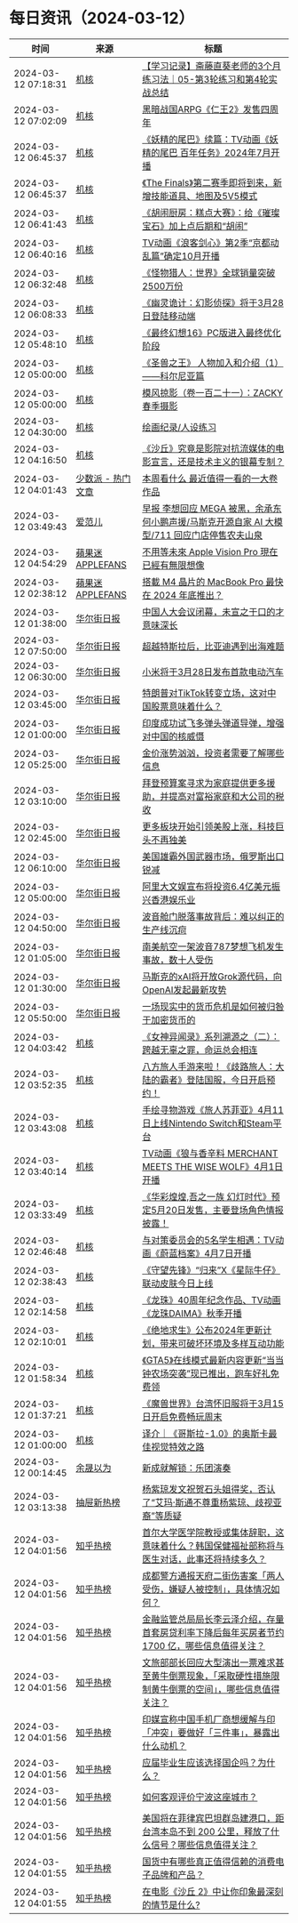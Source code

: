 ﻿# 每日资讯（2024-03-12）

|时间|来源|标题|
|---|---|---|
|2024-03-12 07:18:31|[机核](https://www.gcores.com/rss)|[【学习记录】斋藤直葵老师的3个月练习法｜05-第3轮练习和第4轮实战总结](https://www.gcores.com/videos/178788)|
|2024-03-12 07:02:09|[机核](https://www.gcores.com/rss)|[黑暗战国ARPG《仁王2》发售四周年](https://www.gcores.com/articles/178803)|
|2024-03-12 06:45:37|[机核](https://www.gcores.com/rss)|[《妖精的尾巴》续篇：TV动画《妖精的尾巴 百年任务》2024年7月开播](https://www.gcores.com/articles/178799)|
|2024-03-12 06:45:37|[机核](https://www.gcores.com/rss)|[《The Finals》第二赛季即将到来，新增技能道具、地图及5V5模式](https://www.gcores.com/articles/178794)|
|2024-03-12 06:41:43|[机核](https://www.gcores.com/rss)|[《胡闹厨房：糕点大赛》：给《璀璨宝石》加上点后期和“胡闹”](https://www.gcores.com/articles/178801)|
|2024-03-12 06:40:16|[机核](https://www.gcores.com/rss)|[TV动画《浪客剑心》第2季“京都动乱篇”确定10月开播](https://www.gcores.com/articles/178802)|
|2024-03-12 06:32:48|[机核](https://www.gcores.com/rss)|[《怪物猎人：世界》全球销量突破2500万份](https://www.gcores.com/articles/178798)|
|2024-03-12 06:08:33|[机核](https://www.gcores.com/rss)|[《幽灵诡计：幻影侦探》将于3月28日登陆移动端](https://www.gcores.com/articles/178795)|
|2024-03-12 05:48:10|[机核](https://www.gcores.com/rss)|[《最终幻想16》PC版进入最终优化阶段](https://www.gcores.com/articles/178793)|
|2024-03-12 05:00:00|[机核](https://www.gcores.com/rss)|[《圣兽之王》 人物加入和介绍（1）——科尔尼亚篇](https://www.gcores.com/articles/178780)|
|2024-03-12 05:00:00|[机核](https://www.gcores.com/rss)|[模风掠影（卷一百二十一）：ZACKY春季摄影](https://www.gcores.com/articles/178709)|
|2024-03-12 04:30:00|[机核](https://www.gcores.com/rss)|[绘画纪录/人设练习](https://www.gcores.com/videos/178770)|
|2024-03-12 04:16:50|[机核](https://www.gcores.com/rss)|[《沙丘》究竟是影院对抗流媒体的电影宣言，还是技术主义的银幕专制？](https://www.gcores.com/articles/178785)|
|2024-03-12 04:01:43|[少数派 - 热门文章](https://rss.mifaw.com/articles/5c8bb11a3c41f61efd36683e/5c92450e3882afa09dff5928)|[本周看什么 最近值得一看的一大卷作品](https://sspai.com/post/87049)|
|2024-03-12 03:49:43|[爱范儿](https://www.ifanr.com/feed)|[早报 李想回应 MEGA 被黑，余承东何小鹏声援/马斯克开源自家 AI 大模型/711 回应门店停售农夫山泉](https://www.ifanr.com/1577694?utm_source=rss&utm_medium=rss&utm_campaign=)|
|2024-03-12 04:54:29|[蘋果迷 APPLEFANS](https://applefans.today/feed/)|[不用等未來 Apple Vision Pro 現在已經有無限想像](https://applefans.today/2024-03-apple-vision-pro-next/)|
|2024-03-12 02:38:12|[蘋果迷 APPLEFANS](https://applefans.today/feed/)|[搭載 M4 晶片的 MacBook Pro 最快在 2024 年底推出？](https://applefans.today/2024-03-m4-chip-coming/)|
|2024-03-12 01:38:00|[华尔街日报](https://cn.wsj.com/zh-hans/rss)|[中国人大会议闭幕，未宣之于口的才意味深长](https://cn.wsj.com/articles/%E4%B8%AD%E5%9B%BD%E4%BA%BA%E5%A4%A7%E4%BC%9A%E8%AE%AE%E9%97%AD%E5%B9%95-%E6%9C%AA%E5%AE%A3%E4%B9%8B%E4%BA%8E%E5%8F%A3%E7%9A%84%E6%89%8D%E6%84%8F%E5%91%B3%E6%B7%B1%E9%95%BF-634dacc2)|
|2024-03-12 07:50:00|[华尔街日报](https://cn.wsj.com/zh-hans/rss)|[超越特斯拉后，比亚迪遇到出海难题](https://cn.wsj.com/articles/%E8%B6%85%E8%B6%8A%E7%89%B9%E6%96%AF%E6%8B%89%E5%90%8E-%E6%AF%94%E4%BA%9A%E8%BF%AA%E9%81%87%E5%88%B0%E5%87%BA%E6%B5%B7%E9%9A%BE%E9%A2%98-12b93e4b)|
|2024-03-12 06:30:00|[华尔街日报](https://cn.wsj.com/zh-hans/rss)|[小米将于3月28日发布首款电动汽车](https://cn.wsj.com/articles/%E5%B0%8F%E7%B1%B3%E5%B0%86%E4%BA%8E3%E6%9C%8828%E6%97%A5%E5%8F%91%E5%B8%83%E9%A6%96%E6%AC%BE%E7%94%B5%E5%8A%A8%E6%B1%BD%E8%BD%A6-a0d219c8)|
|2024-03-12 03:45:00|[华尔街日报](https://cn.wsj.com/zh-hans/rss)|[特朗普对TikTok转变立场，这对中国股票意味着什么？](https://cn.wsj.com/articles/%E7%89%B9%E6%9C%97%E6%99%AE%E5%AF%B9tiktok%E8%BD%AC%E5%8F%98%E7%AB%8B%E5%9C%BA-%E8%BF%99%E5%AF%B9%E4%B8%AD%E5%9B%BD%E8%82%A1%E5%B8%82%E6%84%8F%E5%91%B3%E7%9D%80%E4%BB%80%E4%B9%88-7f3783cd)|
|2024-03-12 01:00:00|[华尔街日报](https://cn.wsj.com/zh-hans/rss)|[印度成功试飞多弹头弹道导弹，增强对中国的核威慑](https://cn.wsj.com/articles/%E5%8D%B0%E5%BA%A6%E6%88%90%E5%8A%9F%E8%AF%95%E9%A3%9E%E5%A4%9A%E5%BC%B9%E5%A4%B4%E5%BC%B9%E9%81%93%E5%AF%BC%E5%BC%B9-%E5%A2%9E%E5%BC%BA%E5%AF%B9%E4%B8%AD%E5%9B%BD%E7%9A%84%E6%A0%B8%E5%A8%81%E6%85%91-cb446a2f)|
|2024-03-12 05:25:00|[华尔街日报](https://cn.wsj.com/zh-hans/rss)|[金价涨势汹汹，投资者需要了解哪些信息](https://cn.wsj.com/articles/%E9%87%91%E4%BB%B7%E6%B6%A8%E5%8A%BF%E6%B1%B9%E6%B1%B9-%E6%8A%95%E8%B5%84%E8%80%85%E9%9C%80%E8%A6%81%E4%BA%86%E8%A7%A3%E5%93%AA%E4%BA%9B%E4%BF%A1%E6%81%AF-87d08ab7)|
|2024-03-12 03:10:00|[华尔街日报](https://cn.wsj.com/zh-hans/rss)|[拜登预算案寻求为家庭提供更多援助，并提高对富裕家庭和大公司的税收](https://cn.wsj.com/articles/%E6%8B%9C%E7%99%BB%E9%A2%84%E7%AE%97%E6%A1%88%E5%AF%BB%E6%B1%82%E4%B8%BA%E5%AE%B6%E5%BA%AD%E6%8F%90%E4%BE%9B%E6%9B%B4%E5%A4%9A%E6%8F%B4%E5%8A%A9-%E5%B9%B6%E6%8F%90%E9%AB%98%E5%AF%B9%E5%AF%8C%E8%A3%95%E5%AE%B6%E5%BA%AD%E5%92%8C%E5%A4%A7%E5%85%AC%E5%8F%B8%E7%9A%84%E7%A8%8E%E6%94%B6-99cb95d0)|
|2024-03-12 02:45:00|[华尔街日报](https://cn.wsj.com/zh-hans/rss)|[更多板块开始引领美股上涨，科技巨头不再独美](https://cn.wsj.com/articles/%E6%9B%B4%E5%A4%9A%E6%9D%BF%E5%9D%97%E5%BC%80%E5%A7%8B%E5%BC%95%E9%A2%86%E7%BE%8E%E8%82%A1%E4%B8%8A%E6%B6%A8-%E7%A7%91%E6%8A%80%E5%B7%A8%E5%A4%B4%E4%B8%8D%E5%86%8D%E7%8B%AC%E7%BE%8E-f8f264b7)|
|2024-03-12 06:10:00|[华尔街日报](https://cn.wsj.com/zh-hans/rss)|[美国雄霸外国武器市场，俄罗斯出口锐减](https://cn.wsj.com/articles/%E7%BE%8E%E5%9B%BD%E9%9B%84%E9%9C%B8%E5%A4%96%E5%9B%BD%E6%AD%A6%E5%99%A8%E5%B8%82%E5%9C%BA-%E4%BF%84%E7%BD%97%E6%96%AF%E5%87%BA%E5%8F%A3%E9%94%90%E5%87%8F-e4e6443b)|
|2024-03-12 05:00:00|[华尔街日报](https://cn.wsj.com/zh-hans/rss)|[阿里大文娱宣布将投资6.4亿美元振兴香港娱乐业](https://cn.wsj.com/articles/%E9%98%BF%E9%87%8C%E5%A4%A7%E6%96%87%E5%A8%B1%E5%AE%A3%E5%B8%83%E5%B0%86%E6%8A%95%E8%B5%846-4%E4%BA%BF%E7%BE%8E%E5%85%83%E6%8C%AF%E5%85%B4%E9%A6%99%E6%B8%AF%E5%A8%B1%E4%B9%90%E4%B8%9A-f833081d)|
|2024-03-12 04:50:00|[华尔街日报](https://cn.wsj.com/zh-hans/rss)|[波音舱门脱落事故背后：难以纠正的生产线沉疴](https://cn.wsj.com/articles/%E6%B3%A2%E9%9F%B3%E8%88%B1%E9%97%A8%E8%84%B1%E8%90%BD%E4%BA%8B%E6%95%85%E8%83%8C%E5%90%8E-%E9%9A%BE%E4%BB%A5%E7%BA%A0%E6%AD%A3%E7%9A%84%E7%94%9F%E4%BA%A7%E7%BA%BF%E6%B2%89%E7%96%B4-29592e83)|
|2024-03-12 01:05:00|[华尔街日报](https://cn.wsj.com/zh-hans/rss)|[南美航空一架波音787梦想飞机发生事故，数十人受伤](https://cn.wsj.com/articles/latam-airlines%E8%88%AA%E7%8F%AD%E5%8F%91%E7%94%9F%E4%BA%8B%E6%95%85-%E6%B3%A2%E9%9F%B3787%E6%A2%A6%E6%83%B3%E5%AE%A2%E6%9C%BA%E4%B8%8A%E6%95%B0%E5%8D%81%E4%BA%BA%E5%8F%97%E4%BC%A4-2c23c9d1)|
|2024-03-12 01:30:00|[华尔街日报](https://cn.wsj.com/zh-hans/rss)|[马斯克的xAI将开放Grok源代码，向OpenAI发起最新攻势](https://cn.wsj.com/articles/%E9%A9%AC%E6%96%AF%E5%85%8B%E7%A7%B0xai%E5%B0%86%E4%BA%8E%E6%9C%AC%E5%91%A8%E5%BC%80%E6%BA%90%E8%81%8A%E5%A4%A9%E6%9C%BA%E5%99%A8%E4%BA%BAgrok-5525ddbc)|
|2024-03-12 05:50:00|[华尔街日报](https://cn.wsj.com/zh-hans/rss)|[一场现实中的货币危机是如何被归咎于加密货币的](https://cn.wsj.com/articles/%E4%B8%80%E5%9C%BA%E7%8E%B0%E5%AE%9E%E4%B8%AD%E7%9A%84%E8%B4%A7%E5%B8%81%E5%8D%B1%E6%9C%BA%E6%98%AF%E5%A6%82%E4%BD%95%E8%A2%AB%E5%BD%92%E5%92%8E%E4%BA%8E%E5%8A%A0%E5%AF%86%E8%B4%A7%E5%B8%81%E7%9A%84-955d3ff3)|
|2024-03-12 04:03:42|[机核](https://www.gcores.com/rss)|[《女神异闻录》系列溯源之（二）：跨越无辜之罪，命运总会相连](https://www.gcores.com/articles/178781)|
|2024-03-12 03:52:35|[机核](https://www.gcores.com/rss)|[八方旅人手游来啦！《歧路旅人：大陆的霸者》登陆国服，今日开启预约！](https://www.gcores.com/articles/178786)|
|2024-03-12 03:43:08|[机核](https://www.gcores.com/rss)|[手绘寻物游戏《旅人苏菲亚》4月11日上线Nintendo Switch和Steam平台](https://www.gcores.com/articles/178783)|
|2024-03-12 03:40:14|[机核](https://www.gcores.com/rss)|[TV动画《狼与香辛料 MERCHANT MEETS THE WISE WOLF》4月1日开播](https://www.gcores.com/articles/178784)|
|2024-03-12 03:33:49|[机核](https://www.gcores.com/rss)|[《华彩煌煌,吾之一族 幻灯时代》预定5月20日发售，主要登场角色情报披露！](https://www.gcores.com/articles/178782)|
|2024-03-12 02:46:48|[机核](https://www.gcores.com/rss)|[与对策委员会的5名学生相遇：TV动画《蔚蓝档案》4月7日开播](https://www.gcores.com/articles/178778)|
|2024-03-12 02:38:43|[机核](https://www.gcores.com/rss)|[《守望先锋》“归来”X《星际牛仔》联动皮肤今日上线](https://www.gcores.com/articles/178779)|
|2024-03-12 02:14:58|[机核](https://www.gcores.com/rss)|[《龙珠》40周年纪念作品、TV动画《龙珠DAIMA》秋季开播](https://www.gcores.com/articles/178777)|
|2024-03-12 02:10:01|[机核](https://www.gcores.com/rss)|[《绝地求生》公布2024年更新计划，带来可破坏环境及多样互动功能](https://www.gcores.com/articles/178776)|
|2024-03-12 01:58:34|[机核](https://www.gcores.com/rss)|[《GTA5》在线模式最新内容更新“当当钟农场突袭”现已推出，跑车好礼免费领](https://www.gcores.com/articles/178775)|
|2024-03-12 01:37:21|[机核](https://www.gcores.com/rss)|[《魔兽世界》台湾怀旧服将于3月15日开启免费畅玩周末](https://www.gcores.com/articles/178774)|
|2024-03-12 01:00:00|[机核](https://www.gcores.com/rss)|[译介｜《哥斯拉-1.0》的奥斯卡最佳视觉特效之路](https://www.gcores.com/articles/178766)|
|2024-03-12 00:14:45|[余晟以为](https://feedpress.me/wx-yurii-says)|[新成就解锁：乐团演奏](http://mp.weixin.qq.com/s?__biz=MzA3MDMwOTcwMg%3D%3D&mid=2650009900&idx=1&sn=bee0386fc8b35e5121ec63bdc25040e9)|
|2024-03-12 03:13:38|[抽屉新热榜](http://dig.chouti.com/feed.xml)|[杨紫琼发文祝贺石头姐得奖，否认了“艾玛·斯通不尊重杨紫琼、歧视亚裔”等质疑](https://dig.chouti.com/link/41787031)|
|2024-03-12 04:01:56|[知乎热榜](https://rss.mifaw.com/articles/5c8bb11a3c41f61efd36683e/5c919d543882afa09dff3fa3)|[首尔大学医学院教授或集体辞职，这意味着什么？韩国保健福祉部称将与医生对话，此事还将持续多久？](https://www.zhihu.com/question/648168586)|
|2024-03-12 04:01:56|[知乎热榜](https://rss.mifaw.com/articles/5c8bb11a3c41f61efd36683e/5c919d543882afa09dff3fa3)|[成都警方通报天府二街伤害案「两人受伤，嫌疑人被控制」，具体情况如何？](https://www.zhihu.com/question/648099246)|
|2024-03-12 04:01:56|[知乎热榜](https://rss.mifaw.com/articles/5c8bb11a3c41f61efd36683e/5c919d543882afa09dff3fa3)|[金融监管总局局长李云泽介绍，存量首套房贷利率下降后每年买房者节约 1700 亿，哪些信息值得关注？](https://www.zhihu.com/question/648064377)|
|2024-03-12 04:01:56|[知乎热榜](https://rss.mifaw.com/articles/5c8bb11a3c41f61efd36683e/5c919d543882afa09dff3fa3)|[文旅部部长回应大型演出一票难求甚至黄牛倒票现象，「采取硬性措施限制黄牛倒票的空间」，哪些信息值得关注？](https://www.zhihu.com/question/648057909)|
|2024-03-12 04:01:56|[知乎热榜](https://rss.mifaw.com/articles/5c8bb11a3c41f61efd36683e/5c919d543882afa09dff3fa3)|[印媒宣称中国手机厂商想缓解与印「冲突」要做好「三件事」，暴露出什么动机？](https://www.zhihu.com/question/648159221)|
|2024-03-12 04:01:56|[知乎热榜](https://rss.mifaw.com/articles/5c8bb11a3c41f61efd36683e/5c919d543882afa09dff3fa3)|[应届毕业生应该选择国企吗？为什么？](https://www.zhihu.com/question/573410997)|
|2024-03-12 04:01:56|[知乎热榜](https://rss.mifaw.com/articles/5c8bb11a3c41f61efd36683e/5c919d543882afa09dff3fa3)|[如何客观评价宁波这座城市？](https://www.zhihu.com/question/436642632)|
|2024-03-12 04:01:56|[知乎热榜](https://rss.mifaw.com/articles/5c8bb11a3c41f61efd36683e/5c919d543882afa09dff3fa3)|[美国将在菲律宾巴坦群岛建港口，距台湾本岛不到 200 公里，释放了什么信号？哪些信息值得关注？](https://www.zhihu.com/question/648159915)|
|2024-03-12 04:01:55|[知乎热榜](https://rss.mifaw.com/articles/5c8bb11a3c41f61efd36683e/5c919d543882afa09dff3fa3)|[国货中有哪些真正值得信赖的消费电子品牌和产品？](https://www.zhihu.com/question/648017959)|
|2024-03-12 04:01:55|[知乎热榜](https://rss.mifaw.com/articles/5c8bb11a3c41f61efd36683e/5c919d543882afa09dff3fa3)|[在电影《沙丘 2》中让你印象最深刻的情节是什么?](https://www.zhihu.com/question/647641869)|
